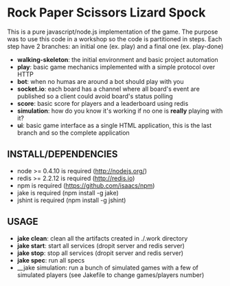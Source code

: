 # Rock Paper Scissors Lizard Spock

This is a pure javascript/node.js implementation of the game. The purpose was to use this code in a workshop so the code is partitioned in steps. Each step have 2 branches: an initial one (ex. play) and a final one (ex. play-done)

* __walking-skeleton__: the initial environment and basic project automation
* __play__: basic game mechanics implemented with a simple protocol over HTTP
* __bot__: when no humas are around a bot should play with you
* __socket.io__: each board has a channel where all board's event are published so a client could avoid board's status polling
* __score__: basic score for players and a leaderboard using redis
* __simulation__: how do you know it's working if no one is __really__ playing with it?
* __ui__: basic game interface as a single HTML application, this is the last branch and so the complete application

## INSTALL/DEPENDENCIES

* node >= 0.4.10 is required (http://nodejs.org/)
* redis >= 2.2.12 is required (http://redis.io)
* npm is required (https://github.com/isaacs/npm)
* jake is required (npm install -g jake)
* jshint is required (npm install -g jshint)

## USAGE

* __jake clean__: clean all the artifacts created in ./.work directory
* __jake start__: start all services (dropit server and redis server)
* __jake stop__: stop all services (dropit server and redis server)
* __jake spec__: run all specs
* __jake simulation: run a bunch of simulated games with a few of simulated players (see Jakefile to change games/players number)
